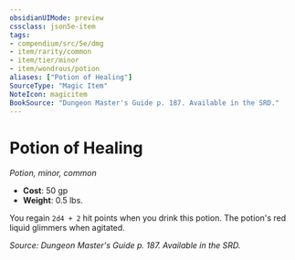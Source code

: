 ```yaml
---
obsidianUIMode: preview
cssclass: json5e-item
tags:
- compendium/src/5e/dmg
- item/rarity/common
- item/tier/minor
- item/wondrous/potion
aliases: ["Potion of Healing"]
SourceType: "Magic Item"
NoteIcon: magicitem
BookSource: "Dungeon Master's Guide p. 187. Available in the SRD."
---
```

# Potion of Healing
*Potion, minor, common*  

- **Cost**: 50 gp
- **Weight**: 0.5 lbs.

You regain `2d4 + 2` hit points when you drink this potion. The potion's red liquid glimmers when agitated.

*Source: Dungeon Master's Guide p. 187. Available in the SRD.*